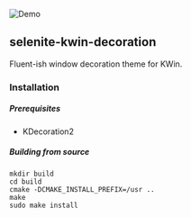 ![Demo](data/window.png)

## selenite-kwin-decoration

Fluent-ish window decoration theme for KWin.

### Installation

##### Prerequisites

* KDecoration2

##### Building from source

```
mkdir build
cd build
cmake -DCMAKE_INSTALL_PREFIX=/usr ..
make
sudo make install
```
